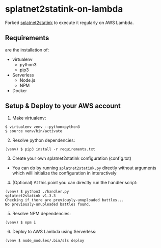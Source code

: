 # splatnet2statink-on-lambda

Forked [splatnet2statink](https://github.com/frozenpandaman/splatnet2statink) to execute it regularly on AWS Lambda.

## Requirements

are the installation of:

- virtualenv
  - python3
  - pip3
- Serverless
  - Node.js
  - NPM
- Docker

## Setup & Deploy to your AWS account

1. Make virtualenv:

```
$ virtualenv venv --python=python3
$ source venv/bin/activate
```

2. Resolve python dependencies:

```
(venv) $ pip3 install -r requirements.txt 
```

3. Create your own splatnet2statink configuration (config.txt)
  - You can do by running `splatnet2statink.py` directly without arguments which will initialize the configuration in interactively 

4. (Optional) At this point you can directly run the handler script:

```
(venv) $ python3 ./handler.py
splatnet2statink v1.3.3
Checking if there are previously-unuploaded battles...
No previously-unuploaded battles found.
```

5. Resolve NPM dependencies:

```
(venv) $ npm i
```

6. Deploy to AWS Lambda using Serverless:

```
(venv $ node_modules/.bin/sls deploy
```